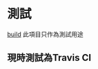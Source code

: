 # 測試
[build](https://travis-ci.org/choitangfei/testing-repository.svg?branch=master)
此項目只作為測試用途
## 現時測試為Travis CI
